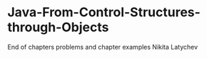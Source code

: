# Java-From-Control-Structures-through-Objects
End of chapters problems and chapter examples 
Nikita Latychev
